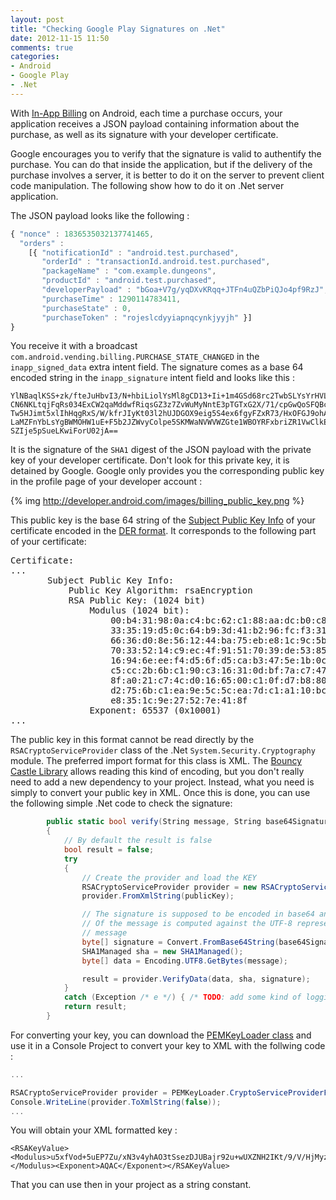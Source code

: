 ```yaml
---
layout: post
title: "Checking Google Play Signatures on .Net"
date: 2012-11-15 11:50
comments: true
categories: 
- Android
- Google Play
- .Net
---
```


With [In-App Billing](http://developer.android.com/guide/google/play/billing/billing_integrate.html)
on Android, each time a purchase occurs, your application receives a JSON 
payload containing information about the purchase, as well as its signature with 
your developer certificate.

Google encourages you to verify that the signature is valid to authentify the 
purchase. You can do that inside the application, but if the delivery of the 
purchase involves a server, it is better to do it on the server to prevent 
client code manipulation. The following show how to do it on .Net server 
application.

<!-- More -->

The JSON payload looks like the following :

``` js
{ "nonce" : 1836535032137741465,
  "orders" :
    [{ "notificationId" : "android.test.purchased",
       "orderId" : "transactionId.android.test.purchased",
       "packageName" : "com.example.dungeons",
       "productId" : "android.test.purchased",
       "developerPayload" : "bGoa+V7g/yqDXvKRqq+JTFn4uQZbPiQJo4pf9RzJ",
       "purchaseTime" : 1290114783411,
       "purchaseState" : 0,
       "purchaseToken" : "rojeslcdyyiapnqcynkjyyjh" }]
}
```

You receive it with a broadcast `com.android.vending.billing.PURCHASE_STATE_CHANGED`
in the `inapp_signed_data` extra intent field. The signature comes as a base 64
encoded string in the `inapp_signature` intent field and looks like this :

```
YlNBaqlKSS+zk/fteJuHbvI3/N+hbiLiolYsMl8gCD13+Ii+1m4GSd68rc2TwbSLYsYrHVL/9xg/0CBf
CN6NKLtqjFqRs034ExCW2qaMddwfRiqsGZ3z7ZvWuMyNntE3pTGTxG2X/71/cpGwQoSFQBceVR9t5Sge
Tw5HJimt5xlIhHqgRxS/W/kfrJIyKt03l2hUJDGOX9eig5S4ex6fgyFZxR73/HxOFGJ9ohApwaBNF7rD
LaMZFnYbLsYgBWMOHW1uE+F5b2JZWvyColpe5SKMWaNVWVWZGte1WBOYRFxbriZR1VwClkEg9Y4mVn5k
SZIje5pSueLKwiForU02jA==
```

It is the signature of the `SHA1` digest of the JSON payload with the private
key of your developer certificate. Don't look for this private key, it is 
detained by Google. Google only provides you the corresponding public key in the
profile page of your developer account :

{% img http://developer.android.com/images/billing_public_key.png %}

This public key is the base 64 string of the [Subject Public Key Info](http://tools.ietf.org/html/rfc3280#section-4.1.2.7) of 
your certificate encoded in the [DER format](http://en.wikipedia.org/wiki/Distinguished_Encoding_Rules#DER_encoding).
It corresponds to the following part of your certificate:

<pre>
Certificate:
...
       Subject Public Key Info:
           Public Key Algorithm: rsaEncryption
           RSA Public Key: (1024 bit)
               Modulus (1024 bit):
                   00:b4:31:98:0a:c4:bc:62:c1:88:aa:dc:b0:c8:bb:
                   33:35:19:d5:0c:64:b9:3d:41:b2:96:fc:f3:31:e1:
                   66:36:d0:8e:56:12:44:ba:75:eb:e8:1c:9c:5b:66:
                   70:33:52:14:c9:ec:4f:91:51:70:39:de:53:85:17:
                   16:94:6e:ee:f4:d5:6f:d5:ca:b3:47:5e:1b:0c:7b:
                   c5:cc:2b:6b:c1:90:c3:16:31:0d:bf:7a:c7:47:77:
                   8f:a0:21:c7:4c:d0:16:65:00:c1:0f:d7:b8:80:e3:
                   d2:75:6b:c1:ea:9e:5c:5c:ea:7d:c1:a1:10:bc:b8:
                   e8:35:1c:9e:27:52:7e:41:8f
               Exponent: 65537 (0x10001)
...
</pre>

The public key in this format cannot be read directly by the 
`RSACryptoServiceProvider` class of the .Net `System.Security.Cryptography` 
module. The preferred import format for this class is XML. The 
[Bouncy Castle Library](http://www.bouncycastle.org/) allows reading this kind 
of encoding, but you don't really need to add a new dependency to your project. 
Instead, what you need is simply to convert your public key in XML. Once this is 
done, you can use the following simple .Net code to check the signature:

``` csharp
        public static bool verify(String message, String base64Signature, String publicKey)
        {
            // By default the result is false
            bool result = false;
            try
            {
                // Create the provider and load the KEY
                RSACryptoServiceProvider provider = new RSACryptoServiceProvider();
                provider.FromXmlString(publicKey);

                // The signature is supposed to be encoded in base64 and the SHA1 checksum
                // Of the message is computed against the UTF-8 representation of the 
                // message
                byte[] signature = Convert.FromBase64String(base64Signature);
                SHA1Managed sha = new SHA1Managed();
                byte[] data = Encoding.UTF8.GetBytes(message);

                result = provider.VerifyData(data, sha, signature);
            }
            catch (Exception /* e */) { /* TODO: add some kind of logging here */}
            return result;
        }
```

For converting your key, you can download the [PEMKeyLoader class](/downloads/code/PEMKeyLoader.cs)
and use it in a Console Project to convert your key to XML with the follwing code : 

``` csharp
...

RSACryptoServiceProvider provider = PEMKeyLoader.CryptoServiceProviderFromPublicKeyInfo(MY_BASE64_PUBLIC_KEY);
Console.WriteLine(provider.ToXmlString(false));
...

```

You will obtain your XML formatted key : 

```
<RSAKeyValue><Modulus>u5xfVod+5uEP7Zu/xN3v4yhAO3tSsezDJUBajr92u+wUXZNH2IKt/9/V/HjMyzW5AC0PZpi6ROTWvQoO5Xa2L8+lKLiVtVcaI60O+M6B1Rn1zCYD//TgYwfqofKPvbv/Vshl+LwdkqBcp1as4t6+2f0sGHwH/hT1D+E94m0zf4qOR5O5o3ILXaC1z8pAoV4cM6YttFRDh9lxPj/9hkQR4l809bbxOdJPo41F69rqdyU4xFjncxCOHcFdnkT7LQUVv1v2GYae3Rl4iZVncbEygg4K/+uG21QyC0xRda9L2KmQyV7Mtcb5YTJzyfaI/Z/EEZ0A2pkX+4Ki1MKCaUAPLw==</Modulus><Exponent>AQAC</Exponent></RSAKeyValue>
```

That you can use then in your project as a string constant.